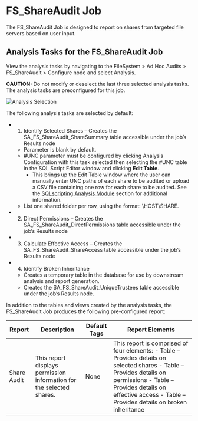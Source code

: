 # FS_ShareAudit Job

The FS_ShareAudit Job is designed to report on shares from targeted file servers based on user
input.

## Analysis Tasks for the FS_ShareAudit Job

View the analysis tasks by navigating to the FileSystem > Ad Hoc Audits > FS_ShareAudit > Configure
node and select Analysis.

**CAUTION:** Do not modify or deselect the last three selected analysis tasks. The analysis tasks
are preconfigured for this job.

![Analysis Selection](/img/product_docs/accessanalyzer/11.6/accessanalyzer/solutions/filesystem/adhocaudits/shareauditanalysis.webp)

The following analysis tasks are selected by default:

-   1. Identify Selected Shares – Creates the SA_FS_ShareAudit_ShareSummary table accessible under
       the job’s Results node
    - Parameter is blank by default.
    - #UNC parameter must be configured by clicking Analysis Configuration with this task selected
      then selecting the #UNC table in the SQL Script Editor window and clicking **Edit Table**.
        - This brings up the Edit Table window where the user can manually enter UNC paths of each
          share to be audited or upload a CSV file containing one row for each share to be audited.
          See the
          [SQLscripting Analysis Module](/docs/accessanalyzer/11.6/admin/analysis/sqlscripting.md)
          section for additional information.
    - List one shared folder per row, using the format: \\HOST\SHARE.
-   2. Direct Permissions – Creates the SA_FS_ShareAudit_DirectPermissions table accessible under
       the job’s Results node
-   3. Calculate Effective Access – Creates the SA_FS_ShareAudit_ShareAccess table accessible under
       the job’s Results node
-   4. Identify Broken Inheritance
    - Creates a temporary table in the database for use by downstream analysis and report
      generation.
    - Creates the SA_FS_ShareAudit_UniqueTrustees table accessible under the job’s Results node.

In addition to the tables and views created by the analysis tasks, the FS_ShareAudit Job produces
the following pre-configured report:

| Report      | Description                                                          | Default Tags | Report Elements                                                                                                                                                                                                                    |
| ----------- | -------------------------------------------------------------------- | ------------ | ---------------------------------------------------------------------------------------------------------------------------------------------------------------------------------------------------------------------------------- |
| Share Audit | This report displays permission information for the selected shares. | None         | This report is comprised of four elements: - Table – Provides details on selected shares - Table – Provides details on permissions - Table – Provides details on effective access - Table – Provides details on broken inheritance |
